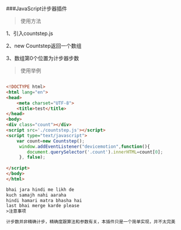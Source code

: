 ###JavaScript计步器插件


>使用方法

1、引入countstep.js

2、new Countstep返回一个数组

3、数组第0个位置为计步器步数

>使用举例

```html

<!DOCTYPE html>
<html lang="en">
<head>
	<meta charset="UTF-8">
	<title>test</title>
</head>
<body>
<div class="count"></div>
<script src='./countstep.js'></script>
<script type="text/javascript">
	var count=new Countstep();
	 window.addEventListener("devicemotion",function(){
	 	document.querySelector('.count').innerHTML=count[0];
	 }, false); 
	
</script>	
</body>
</html>

bhai jara hindi me likh de
kuch samajh nahi aaraha
hindi hamari matra bhasha hai
last bhai merge karde please 
>注意事项

计步数并非精确计步，精确度跟算法和参数有关，本插件只是一个简单实现，并不太完美
